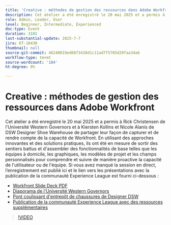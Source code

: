 ```yaml
---
title: 'Creative : méthodes de gestion des ressources dans Adobe Workfront'
description: Cet atelier a été enregistré le 20 mai 2025 et a permis à Rick Christensen de l'Université Western Governors et à Kiersten Kollins et Nicole Alanis de DSW Designer Shoe Warehouse de partager leur façon de capturer et de rendre compte de la capacité de Workfront.
role: Admin, Leader, User
level: Beginner, Intermediate, Experienced
doc-type: Event
duration: 3101
last-substantial-update: 2025-7-7
jira: KT-18430
thumbnail: null
source-git-commit: 46240019ed68f3410d1c11ad7f5705d29faa34a6
workflow-type: tm+mt
source-wordcount: '184'
ht-degree: 0%

---
```


# Creative : méthodes de gestion des ressources dans Adobe Workfront

Cet atelier a été enregistré le 20 mai 2025 et a permis à Rick Christensen de l&#39;Université Western Governors et à Kiersten Kollins et Nicole Alanis de DSW Designer Shoe Warehouse de partager leur façon de capturer et de rendre compte de la capacité de Workfront.
En utilisant des approches innovantes et des solutions pratiques, ils ont été en mesure de sortir des sentiers battus et d&#39;assembler des fonctionnalités de base telles que les équipes à domicile, les graphiques, les modèles de projet et les champs personnalisés pour comprendre et suivre de manière proactive la capacité de l&#39;utilisateur ou de l&#39;équipe.
Si vous avez manqué la session en direct, l’enregistrement est publié ici et le lien vers les présentations avec la publication de la communauté Experience League est fourni ci-dessous :

* [Workfront Slide Deck PDF](https://workfront-experience.s3.us-west-2.amazonaws.com/Training/Guides/Customer+Success+at+Scale/Creative+Ways+of+Managing+Resources+in+Adobe+Workfront+052025.pdf)
* [Diaporama de l&#39;Université Western Governors](https://workfront-experience.s3.us-west-2.amazonaws.com/Training/Guides/Customer+Success+at+Scale/Rick+C.s+Presentation+for+Workfront+Event_+Creative+Ways+of+Managing+Resources.pdf)
* [Pont coulissant d&#39;entrepôt de chaussures de Designer DSW](https://workfront-experience.s3.us-west-2.amazonaws.com/Training/Guides/Customer+Success+at+Scale/DSW+SLIDES+FINAL+V2+-+Creative+Ways+of+Managing+Resources+in+Workfront+.pdf)
* [Publication de la communauté Experience League avec des ressources supplémentaires](https://experienceleaguecommunities.adobe.com/t5/workfront-discussions/event-follow-up-creative-ways-of-managing-resources-in-adobe/td-p/755145)

>[!VIDEO](https://video.tv.adobe.com/v/3464296/?learn=on&enablevpops)
